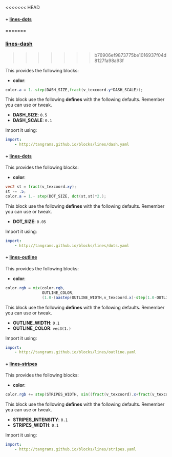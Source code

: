 

<<<<<<< HEAD
#### + [lines-dots](https://github.com/tangrams/blocks/blob/gh-pages/lines/dash.yaml)
=======
### [lines-dash](https://github.com/tangrams/blocks/blob/gh-pages/lines/dash.yaml)
>>>>>>> b76906ef9873775be1016937f04d8127fa98a93f

This provides the following blocks:

- **color**:

```glsl
color.a = 1.-step(DASH_SIZE,fract(v_texcoord.y*DASH_SCALE));
```



This block use the following **defines** with the following defaults. Remember you can use or tweak.
 - **DASH_SIZE**: ```0.5```
 - **DASH_SCALE**: ```0.1```


Import it using:

```yaml
import:
    - http://tangrams.github.io/blocks/lines/dash.yaml
```




#### + [lines-dots](https://github.com/tangrams/blocks/blob/gh-pages/lines/dots.yaml)

This provides the following blocks:

- **color**:

```glsl
vec2 st = fract(v_texcoord.xy);
st -= .5;
color.a = 1.- step(DOT_SIZE, dot(st,st)*2.);
```



This block use the following **defines** with the following defaults. Remember you can use or tweak.
 - **DOT_SIZE**: ```0.05```


Import it using:

```yaml
import:
    - http://tangrams.github.io/blocks/lines/dots.yaml
```




#### + [lines-outline](https://github.com/tangrams/blocks/blob/gh-pages/lines/outline.yaml)

This provides the following blocks:

- **color**:

```glsl
color.rgb = mix(color.rgb,
                OUTLINE_COLOR,
                (1.0-(aastep(OUTLINE_WIDTH,v_texcoord.x)-step(1.0-OUTLINE_WIDTH,v_texcoord.x))));
```



This block use the following **defines** with the following defaults. Remember you can use or tweak.
 - **OUTLINE_WIDTH**: ```0.1```
 - **OUTLINE_COLOR**: ```vec3(1.)```


Import it using:

```yaml
import:
    - http://tangrams.github.io/blocks/lines/outline.yaml
```




#### + [lines-stripes](https://github.com/tangrams/blocks/blob/gh-pages/lines/stripes.yaml)

This provides the following blocks:

- **color**:

```glsl
color.rgb += step(STRIPES_WIDTH, sin((fract(v_texcoord).x+fract(v_texcoord).y) * 6.283)) * STRIPES_INTENSITY;
```



This block use the following **defines** with the following defaults. Remember you can use or tweak.
 - **STRIPES_INTENSITY**: ```0.1```
 - **STRIPES_WIDTH**: ```0.1```


Import it using:

```yaml
import:
    - http://tangrams.github.io/blocks/lines/stripes.yaml
```


